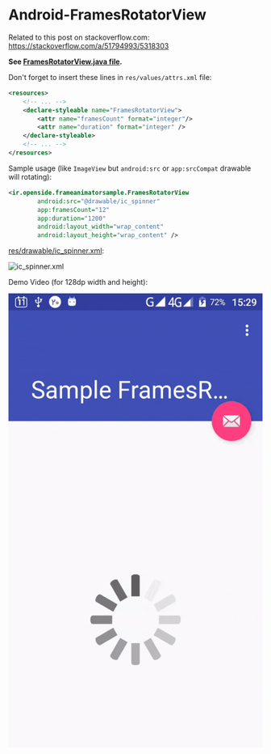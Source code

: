 # Android-FramesRotatorView
Related to this post on stackoverflow.com:
https://stackoverflow.com/a/51794993/5318303

**See [FramesRotatorView.java file](FramesRotatorView.java).**

Don't forget to insert these lines in `res/values/attrs.xml` file:

```xml
<resources>
    <!-- ... -->
    <declare-styleable name="FramesRotatorView">
        <attr name="framesCount" format="integer"/>
        <attr name="duration" format="integer" />
    </declare-styleable>
    <!-- ... -->
</resources>
```

Sample usage (like `ImageView` but `android:src` or `app:srcCompat` drawable will rotating):

```xml
<ir.openside.frameanimatorsample.FramesRotatorView
		android:src="@drawable/ic_spinner"
		app:framesCount="12"
		app:duration="1200"		
		android:layout_width="wrap_content"
		android:layout_height="wrap_content" />
```

[res/drawable/ic_spinner.xml](res/drawable/ic_spinner.xml):

![ic_spinner.xml](https://cdn.rawgit.com/mirismaili/Android-FramesRotatorView/62dea4e3/SampleDrawable.svg "Sample Drawable")

Demo Video (for 128dp width and height):

![ic_spinner.xml](FramesRotator%20Sample.gif "Demo Video")
